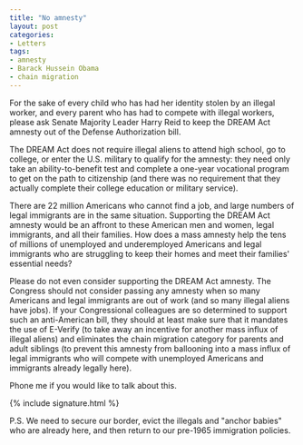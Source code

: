 ```yaml
---
title: "No amnesty"
layout: post
categories:
- Letters
tags:
- amnesty
- Barack Hussein Obama
- chain migration
---
```


For the sake of every child who has had her identity stolen by an illegal worker, and every parent who has had to compete with illegal workers, please ask Senate Majority Leader Harry Reid to keep the DREAM Act amnesty out of the Defense Authorization bill.

The DREAM Act does not require illegal aliens to attend high school, go to college, or enter the U.S. military to qualify for the amnesty: they need only take an ability-to-benefit test and complete a one-year vocational program to get on the path to citizenship (and there was no requirement that they actually complete their college education or military service).

There are 22 million Americans who cannot find a job, and large numbers of legal immigrants are in the same situation. Supporting the DREAM Act amnesty would be an affront to these American men and women, legal immigrants, and all their families. How does a mass amnesty help the tens of millions of unemployed and underemployed Americans and legal immigrants who are struggling to keep their homes and meet their families' essential needs?

Please do not even consider supporting the DREAM Act amnesty. The Congress should not consider passing any amnesty when so many Americans and legal immigrants are out of work (and so many illegal aliens have jobs). If your Congressional colleagues are so determined to support such an anti-American bill, they should at least make sure that it mandates the use of E-Verify (to take away an incentive for another mass influx of illegal aliens) and eliminates the chain migration category for parents and adult siblings (to prevent this amnesty from ballooning into a mass influx of legal immigrants who will compete with unemployed Americans and immigrants already legally here).

Phone me if you would like to talk about this.

{% include signature.html %}

P.S. We need to secure our border, evict the illegals and "anchor babies" who are already here, and then return to our pre-1965 immigration policies.
